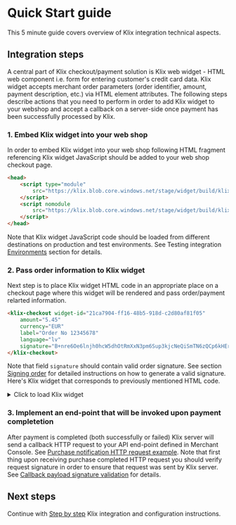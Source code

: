 # Quick Start guide

 This 5 minute guide covers overview of Klix integration technical aspects.

## Integration steps

A central part of Klix checkout/payment solution is Klix web widget - HTML web component i.e. form for entering customer's credit card data. Klix widget accepts merchant order parameters (order identifier, amount, payment description, etc.) via HTML element attributes. The following steps describe actions that you need to perform in order to add Klix widget to your webshop and accept a callback on a server-side once payment has been successfully processed by Klix.

### 1. Embed Klix widget into your web shop

In order to embed Klix widget into your web shop following HTML fragment referencing Klix widget JavaScript should be added to your web shop checkout page.

```html
<head>
    <script type="module"  
        src="https://klix.blob.core.windows.net/stage/widget/build/klixwidget.esm.js">
    </script>
    <script nomodule  
        src="https://klix.blob.core.windows.net/stage/widget/build/klixwidget.js">
    </script>
</head>
```

Note that Klix widget JavaScript code should be loaded from different destinations on production and test environments. See Testing integration [Environments](/../testing-integration/#Environments) section for details.

### 2. Pass order information to Klix widget

Next step is to place Klix widget HTML code in an appropriate place on a checkout page where this widget will be rendered and pass order/payment relarted information.

```html
<klix-checkout widget-id="21ca7904-ff16-48b5-918d-c2d80af81f05"  
    amount="5.45"  
    currency="EUR"  
    label="Order No 12345678"  
    language="lv"
    signature="B+nre6Oe6lnjh0hcW5dhOtRmXxN3pm6Sup3kjcNeQiSmTN6zQCp6kHErX/s+JIvkLIqQxD2D/EU2MUraQC03RyKHyX/Wr8qVVbPeBaskPkYR7l397BBYOghvVN1LS8RWdpQ4Q67kMYdPutqnJAUGJtHA51i14xmnaIRxctpK4UJE3qtfu1QjWPez/yP1lT/igpCTL66lqXKcbHac75v++5WUwwT5fCEUklPxudzC3qbujNhXZBPwAZxa2GaYQDzCOP7p/bcJgH/DwsaVMiDtekG5ANgXB51WOPB9X3pP1rdr6kbVccXhN0D4UrxMt3ZA4bPw+LaAWzVRNaVOJoNpZg==">
</klix-checkout>
```

Note that field `signature` should contain valid order signature. See section [Signing order](../security/#signing-order) for detailed instructions on how to generate a valid signature.
Here's Klix widget that corresponds to previously mentioned HTML code.

<!-- markdownlint-disable MD033 -->
<details>
    <summary>Click to load Klix widget</summary>

<div>
    <klix-checkout widget-id="21ca7904-ff16-48b5-918d-c2d80af81f05" amount="5.45" currency="EUR" label="Order No 12345678" language="lv" signature="B+nre6Oe6lnjh0hcW5dhOtRmXxN3pm6Sup3kjcNeQiSmTN6zQCp6kHErX/s+JIvkLIqQxD2D/EU2MUraQC03RyKHyX/Wr8qVVbPeBaskPkYR7l397BBYOghvVN1LS8RWdpQ4Q67kMYdPutqnJAUGJtHA51i14xmnaIRxctpK4UJE3qtfu1QjWPez/yP1lT/igpCTL66lqXKcbHac75v++5WUwwT5fCEUklPxudzC3qbujNhXZBPwAZxa2GaYQDzCOP7p/bcJgH/DwsaVMiDtekG5ANgXB51WOPB9X3pP1rdr6kbVccXhN0D4UrxMt3ZA4bPw+LaAWzVRNaVOJoNpZg=="></klix-checkout>
</div>
</details>
<!-- markdownlint-disable MD033 -->

### 3. Implement an end-point that will be invoked upon payment completetion

After payment is completed (both successfully or failed) Klix server will send a callback HTTP request to your API end-point defined in Merchant Console. See [Purchase notification HTTP request example](/callbacks/#purchase-notification-request-example).
Note that first thing upon receiving purchase completed HTTP request you should verify request signature in order to ensure that request was sent by Klix server. See [Callback payload signature validation](/callbacks/#callback-payload-signature-validation) for details.

## Next steps

Continue with [Step by step](../step-by-step/) Klix integration and configuration instructions.
